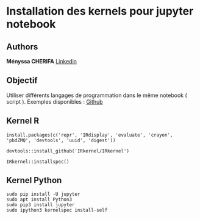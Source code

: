 # Installation des kernels pour jupyter notebook


## Authors

**Ményssa CHERIFA** [Linkedin](https://www.linkedin.com/in/menyssacherifa/) 

## Objectif

Utiliser  différents langages de programmation dans le même notebook ( script ).
Exemples disponibles : [Github](https://github.com/jupyter/jupyter/wiki/Jupyter-kernels)

## Kernel R

```
install.packages(c('repr', 'IRdisplay', 'evaluate', 'crayon', 'pbdZMQ', 'devtools', 'uuid', 'digest'))

devtools::install_github('IRkernel/IRkernel')

IRkernel::installspec()

```

## Kernel Python 

```
sudo pip install -U jupyter
sudo apt install Python3
sudo pip3 install jupyter
sudo ipython3 kernelspec install-self
```





